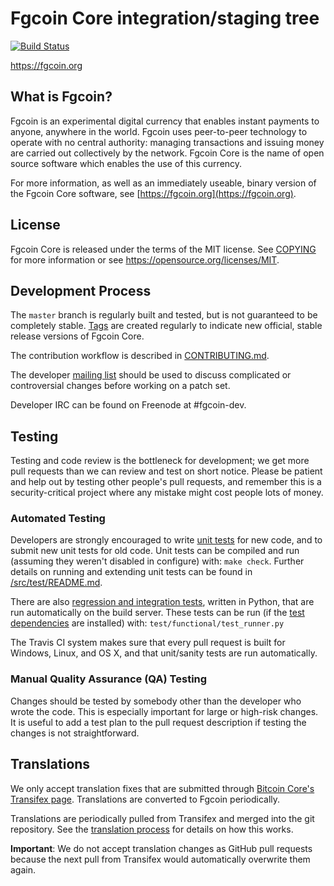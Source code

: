Fgcoin Core integration/staging tree
=====================================

[![Build Status](https://travis-ci.org/fgshop/fgcoin.svg?branch=master)](https://travis-ci.org/fgshop/fgcoin)

https://fgcoin.org

What is Fgcoin?
----------------

Fgcoin is an experimental digital currency that enables instant payments to
anyone, anywhere in the world. Fgcoin uses peer-to-peer technology to operate
with no central authority: managing transactions and issuing money are carried
out collectively by the network. Fgcoin Core is the name of open source
software which enables the use of this currency.

For more information, as well as an immediately useable, binary version of
the Fgcoin Core software, see [https://fgcoin.org](https://fgcoin.org).

License
-------

Fgcoin Core is released under the terms of the MIT license. See [COPYING](COPYING) for more
information or see https://opensource.org/licenses/MIT.

Development Process
-------------------

The `master` branch is regularly built and tested, but is not guaranteed to be
completely stable. [Tags](https://github.com/fgcoin-project/fgcoin/tags) are created
regularly to indicate new official, stable release versions of Fgcoin Core.

The contribution workflow is described in [CONTRIBUTING.md](CONTRIBUTING.md).

The developer [mailing list](https://groups.google.com/forum/#!forum/fgcoin-dev)
should be used to discuss complicated or controversial changes before working
on a patch set.

Developer IRC can be found on Freenode at #fgcoin-dev.

Testing
-------

Testing and code review is the bottleneck for development; we get more pull
requests than we can review and test on short notice. Please be patient and help out by testing
other people's pull requests, and remember this is a security-critical project where any mistake might cost people
lots of money.

### Automated Testing

Developers are strongly encouraged to write [unit tests](src/test/README.md) for new code, and to
submit new unit tests for old code. Unit tests can be compiled and run
(assuming they weren't disabled in configure) with: `make check`. Further details on running
and extending unit tests can be found in [/src/test/README.md](/src/test/README.md).

There are also [regression and integration tests](/test), written
in Python, that are run automatically on the build server.
These tests can be run (if the [test dependencies](/test) are installed) with: `test/functional/test_runner.py`

The Travis CI system makes sure that every pull request is built for Windows, Linux, and OS X, and that unit/sanity tests are run automatically.

### Manual Quality Assurance (QA) Testing

Changes should be tested by somebody other than the developer who wrote the
code. This is especially important for large or high-risk changes. It is useful
to add a test plan to the pull request description if testing the changes is
not straightforward.

Translations
------------

We only accept translation fixes that are submitted through [Bitcoin Core's Transifex page](https://www.transifex.com/projects/p/bitcoin/).
Translations are converted to Fgcoin periodically.

Translations are periodically pulled from Transifex and merged into the git repository. See the
[translation process](doc/translation_process.md) for details on how this works.

**Important**: We do not accept translation changes as GitHub pull requests because the next
pull from Transifex would automatically overwrite them again.
